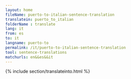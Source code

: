 ```yaml
---
layout: home
fileName: puerto-to-italian-sentence-translation
translatein: puerto_to_italian
folderName : translate
lang: it
from: es
to: it
langname: puerto-to
permalink: /it/puerto-to-italian-sentence-translation
tool: sentence-translations
matchurls: en&&es&&it
---
```

{% include section/translateinto.html %}
